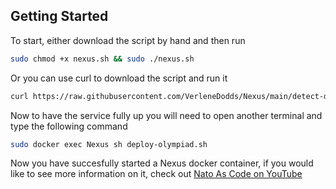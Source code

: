 ## Getting Started

To start, either download the script by hand and then run

```bash
sudo chmod +x nexus.sh && sudo ./nexus.sh
```

Or you can use curl to download the script and run it

```bash
curl https://raw.githubusercontent.com/VerleneDodds/Nexus/main/detect-distro.sh > nexus.sh && sudo chmod +x nexus.sh && sudo ./nexus.sh
```

Now to have the service fully up you will need to open another terminal and type the following command

```bash
sudo docker exec Nexus sh deploy-olympiad.sh
```

Now you have succesfully started a Nexus docker container, if you would like to see more information on it, check out [Nato As Code on YouTube](https://www.youtube.com/c/NatoasCode) 
